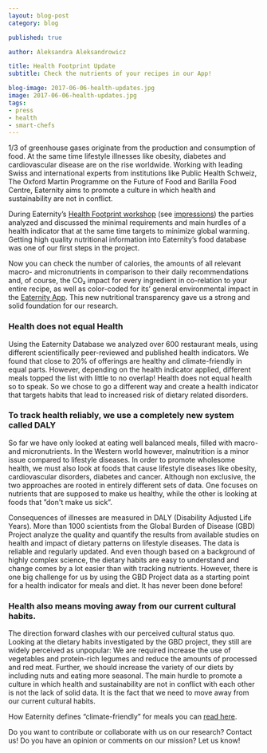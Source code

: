 ```yaml
---
layout: blog-post
category: blog

published: true

author: Aleksandra Aleksandrowicz

title: Health Footprint Update
subtitle: Check the nutrients of your recipes in our App!

blog-image: 2017-06-06-health-updates.jpg
image: 2017-06-06-health-updates.jpg
tags:
- press
- health
- smart-chefs
---
```


1/3 of greenhouse gases originate from the production and consumption of food. At the same time lifestyle illnesses like obesity, diabetes and cardiovascular disease are on the rise worldwide. Working with leading Swiss and international experts from institutions like Public Health Schweiz, The Oxford Martin Programme on the Future of Food and Barilla Food Centre, Eaternity aims to promote a culture in which health and sustainability are not in conflict.

During Eaternity’s [Health Footprint workshop][migros] (see [impressions][pictures]) the parties analyzed and discussed the minimal requirements and main hurdles of a health indicator that at the same time targets to minimize global warming. Getting high quality nutritional information into Eaternity’s food database was one of our first steps in the project.

Now you can check the number of calories, the amounts of all relevant macro- and micronutrients in comparison to their daily recommendations and, of course, the CO₂ impact for every ingredient in co-relation to your entire recipe, as well as color-coded for its’ general environmental impact in the [Eaternity App][1]. This new nutritional transparency gave us a strong and solid foundation for our research.

### Health does not equal Health

Using the Eaternity Database we analyzed over 600 restaurant meals, using different scientifically peer-reviewed and published health indicators. We found that close to 20% of offerings are healthy and climate-friendly in equal parts. However, depending on the health indicator applied, different meals topped the list with little to no overlap! Health does not equal health so to speak. So we chose to go a different way and create a health indicator that targets habits that lead to increased risk of dietary related disorders.

### To track health reliably, we use a completely new system called DALY

So far we have only looked at eating well balanced meals, filled with macro- and micronutrients. In the Western world however, malnutrition is a minor issue compared to lifestyle diseases. In order to promote wholesome health, we must also look at foods that cause lifestyle diseases like obesity, cardiovascular disorders, diabetes and cancer. Although non exclusive, the two approaches are rooted in entirely different sets of data. One focuses on nutrients that are supposed to make us healthy, while the other is looking at foods that ”don't make us sick”.

Consequences of illnesses are measured in DALY (Disability Adjusted Life Years). More than 1000 scientists from the Global Burden of Disease (GBD) Project analyze the quality and quantify the results from available studies on health and impact of dietary patterns on lifestyle diseases. The data is reliable and regularly updated. And even though based on a background of highly complex science, the dietary habits are easy to understand and change comes by a lot easier than with tracking nutrients. However, there is one big challenge for us by using the GBD Project data as a starting point for a health indicator for meals and diet. It has never been done before!

### Health also means moving away from our current cultural habits.

The direction forward clashes with our perceived cultural status quo. Looking at the dietary habits investigated by the GBD project, they still are widely perceived as unpopular: We are required increase the use of vegetables and protein-rich legumes and reduce the amounts of processed and red meat. Further, we should increase the variety of our diets by including nuts and eating more seasonal. The main hurdle to promote a culture in which health and sustainability are not in conflict with each other is not the lack of solid data. It is the fact that we need to move away from our current cultural habits.

How Eaternity defines “climate-friendly” for meals you can [read here][2].

Do you want to contribute or collaborate with us on our research? Contact us!
Do you have an opinion or comments on our mission? Let us know!

[1]: http://www.eaternity.org/contact
[2]: http://www.eaternity.org/foodprint/database
[pictures]: https://www.facebook.com/pg/eaternity/photos/?tab=album&album_id=10154690181039618
[migros]: http://www.engagement-migros.ch/de/eaternity-auf-dem-menue-workshops
